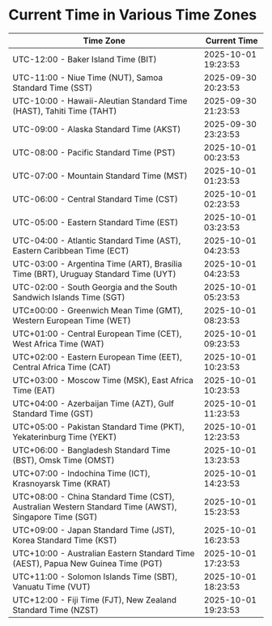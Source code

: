 # Current Time in Various Time Zones

| Time Zone | Current Time |
|-----------|--------------|
| UTC-12:00 - Baker Island Time (BIT) | 2025-10-01 19:23:53 |
| UTC-11:00 - Niue Time (NUT), Samoa Standard Time (SST) | 2025-09-30 20:23:53 |
| UTC-10:00 - Hawaii-Aleutian Standard Time (HAST), Tahiti Time (TAHT) | 2025-09-30 21:23:53 |
| UTC-09:00 - Alaska Standard Time (AKST) | 2025-09-30 23:23:53 |
| UTC-08:00 - Pacific Standard Time (PST) | 2025-10-01 00:23:53 |
| UTC-07:00 - Mountain Standard Time (MST) | 2025-10-01 01:23:53 |
| UTC-06:00 - Central Standard Time (CST) | 2025-10-01 02:23:53 |
| UTC-05:00 - Eastern Standard Time (EST) | 2025-10-01 03:23:53 |
| UTC-04:00 - Atlantic Standard Time (AST), Eastern Caribbean Time (ECT) | 2025-10-01 04:23:53 |
| UTC-03:00 - Argentina Time (ART), Brasília Time (BRT), Uruguay Standard Time (UYT) | 2025-10-01 04:23:53 |
| UTC-02:00 - South Georgia and the South Sandwich Islands Time (SGT) | 2025-10-01 05:23:53 |
| UTC±00:00 - Greenwich Mean Time (GMT), Western European Time (WET) | 2025-10-01 08:23:53 |
| UTC+01:00 - Central European Time (CET), West Africa Time (WAT) | 2025-10-01 09:23:53 |
| UTC+02:00 - Eastern European Time (EET), Central Africa Time (CAT) | 2025-10-01 10:23:53 |
| UTC+03:00 - Moscow Time (MSK), East Africa Time (EAT) | 2025-10-01 10:23:53 |
| UTC+04:00 - Azerbaijan Time (AZT), Gulf Standard Time (GST) | 2025-10-01 11:23:53 |
| UTC+05:00 - Pakistan Standard Time (PKT), Yekaterinburg Time (YEKT) | 2025-10-01 12:23:53 |
| UTC+06:00 - Bangladesh Standard Time (BST), Omsk Time (OMST) | 2025-10-01 13:23:53 |
| UTC+07:00 - Indochina Time (ICT), Krasnoyarsk Time (KRAT) | 2025-10-01 14:23:53 |
| UTC+08:00 - China Standard Time (CST), Australian Western Standard Time (AWST), Singapore Time (SGT) | 2025-10-01 15:23:53 |
| UTC+09:00 - Japan Standard Time (JST), Korea Standard Time (KST) | 2025-10-01 16:23:53 |
| UTC+10:00 - Australian Eastern Standard Time (AEST), Papua New Guinea Time (PGT) | 2025-10-01 17:23:53 |
| UTC+11:00 - Solomon Islands Time (SBT), Vanuatu Time (VUT) | 2025-10-01 18:23:53 |
| UTC+12:00 - Fiji Time (FJT), New Zealand Standard Time (NZST) | 2025-10-01 19:23:53 |
